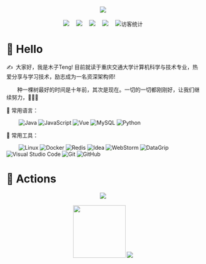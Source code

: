 <!-- 动态打字效果 -->
<h1 align="center">
    <img src="https://readme-typing-svg.herokuapp.com/?lines=我是木子Teng，一名大三计科学生&center=true&size=27">
</h1>

<!-- 个人资料徽标 -->
<div align="center">
  <a href="https://www.yuque.com/ambition-bcpii/muziteng"><img src="https://img.shields.io/badge/知识库-语雀-green"></a>&emsp;
  <a href="https://blog.csdn.net/m0_52781902/"><img src="https://img.shields.io/badge/CSDN-%E5%8D%9A%E5%AE%A2-c32136"></a>&emsp;
  <a href="https://space.bilibili.com/699813925/"><img src="https://img.shields.io/badge/bilibili-B%E7%AB%99-ff69b4"></a>&emsp;
  <a href="https://www.zhihu.com/people/lovely-92-81-60/"><img src="https://img.shields.io/badge/zhihu-%E7%9F%A5%E4%B9%8E-blue"></a>&emsp;
<!-- 访客数统计徽标 -->
  <img src="https://visitor-badge.glitch.me/badge?page_id=CodeTeng" alt="访客统计" /></div>

#  🙋 Hello

<p>✍️&nbsp;&nbsp;大家好，我是木子Teng! 目前就读于重庆交通大学计算机科学与技术专业，热爱分享与学习技术，励志成为一名资深架构师!</p>
<p>&emsp;&emsp;种一棵树最好的时间是十年前，其次是现在。一切的一切都刚刚好，让我们继续努力，💪💪💪</p>

🧠 常用语言：

&emsp;&emsp; 
![Java](https://img.shields.io/badge/-Java-yellow?style=flat-square&logo=java)
![JavaScript](https://img.shields.io/badge/-JavaScript-orange?style=flat-square&logo=javascript)
![Vue](https://img.shields.io/badge/-Vue-1572B6?style=flat-square&logo=vuedotjs)
![MySQL](https://img.shields.io/badge/MySQL-%2300f.svg?style=flat-square&logo=mysql&logoColor=white)
![Python](https://img.shields.io/badge/-Python-pink?style=flat-square&logo=Python)


🧰 常用工具：

&emsp;&emsp; 
![Linux](https://img.shields.io/badge/Linux-FCC624?style=style=flat-square&logo=linux&logoColor=black)
![Docker](https://img.shields.io/badge/-Docker-FCC624?style=flat-square&logo=docker)
![Redis](https://img.shields.io/badge/-Redis-important?style=flat-square&logo=redis)
![Idea](https://img.shields.io/badge/-Idea-red?style=flat-square&logo=intellijidea)
![WebStorm](https://img.shields.io/badge/-WebStorm-blue?style=flat-square&logo=webstorm)
![DataGrip](https://img.shields.io/badge/-DataGrip-green?style=flat-square&logo=datagrip)
![Visual Studio Code](https://img.shields.io/badge/-Visual%20Studio%20Code-007ACC?style=flat-square&logo=Visual%20Studio%20Code&logoColor=fff)
![Git](https://img.shields.io/badge/-Git-FCC624?style=flat-square&logo=git)
![GitHub](https://img.shields.io/badge/-GitHub-pink?style=flat-square&logo=github)

# 🚀 Actions

<!-- metrics 基础资料 -->
<div align="center"><img src="https://metrics.lecoq.io/CodeTeng?template=classic&config.timezone=Asia%2FShanghai"></div>
<br>

<!-- GitHub数据统计 -->
<div align="center"> 
<img height="137px" src="https://github-readme-stats.vercel.app/api?username=CodeTeng&hide_title=true&hide_border=true&show_icons=trueline_height=21&text_color=000&icon_color=000&bg_color=0,ea6161,ffc64d,fffc4d,52fa5a&theme=graywhite" />
<img src="https://github-readme-stats.vercel.app/api/top-langs/?username=CodeTeng&hide_title=true&hide_border=true&layout=compact&langs_count=6&text_color=000&icon_color=fff&bg_color=0,52fa5a,4dfcff,c64dff&theme=graywhite" />
</div>


<!--
**CodeTeng/CodeTeng** is a ✨ _special_ ✨ repository because its `README.md` (this file) appears on your GitHub profile.

Here are some ideas to get you started:

- 🔭 I’m currently working on ...
- 🌱 I’m currently learning ...
- 👯 I’m looking to collaborate on ...
- 🤔 I’m looking for help with ...
- 💬 Ask me about ...
- 📫 How to reach me: ...
- 😄 Pronouns: ...
- ⚡ Fun fact: ...
-->
